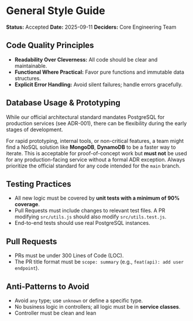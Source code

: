 # General Style Guide

**Status:** Accepted
**Date:** 2025-09-11
**Deciders:** Core Engineering Team

## Code Quality Principles

-   **Readability Over Cleverness:** All code should be clear and maintainable.
-   **Functional Where Practical:** Favor pure functions and immutable data structures.
-   **Explicit Error Handling:** Avoid silent failures; handle errors gracefully.

## Database Usage & Prototyping

While our official architectural standard mandates PostgreSQL for production services (see ADR-001), there can be flexibility during the early stages of development.

For rapid prototyping, internal tools, or non-critical features, a team might find a NoSQL solution like **MongoDB**, **DynamoDB** to be a faster way to iterate. This is acceptable for proof-of-concept work but **must not** be used for any production-facing service without a formal ADR exception. Always prioritize the official standard for any code intended for the `main` branch.

## Testing Practices

-   All new logic must be covered by **unit tests with a minimum of 90% coverage**.
-   Pull Requests must include changes to relevant test files. A PR modifying `src/utils.js` should also modify `src/utils.test.js`.
-   End-to-end tests should use real PostgreSQL instances.

## Pull Requests

-   PRs must be under 300 Lines of Code (LOC).
-   The PR title format must be `scope: summary` (e.g., `feat(api): add user endpoint`).

## Anti-Patterns to Avoid

-   Avoid `any` type; use `unknown` or define a specific type.
-   No business logic in controllers; all logic must be in **service classes**.
-   Controller must be clean and lean